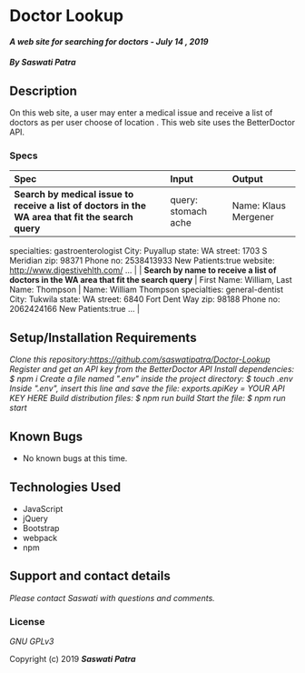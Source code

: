 # Doctor Lookup

#### _A web site for searching for doctors - July 14 , 2019_

#### _By **Saswati Patra**_

## Description

On this web site, a user may enter a medical issue and receive a list of doctors as per user choose of location . This web site uses the BetterDoctor API.

### Specs
| Spec | Input | Output |
| :-------------     | :------------- | :------------- |
| **Search by medical issue to receive a list of doctors in the WA area that fit the search query** | query: stomach ache | Name: Klaus Mergener
specialties: gastroenterologist
City: Puyallup
state: WA
street: 1703 S Meridian
zip: 98371
Phone no: 2538413933
New Patients:true
website: http://www.digestivehlth.com/
... |
| **Search by name to receive a list of doctors in the WA area that fit the search query** | First Name: William, Last Name: Thompson | Name: William Thompson
specialties: general-dentist
City: Tukwila
state: WA
street: 6840 Fort Dent Way
zip: 98188
Phone no: 2062424166
New Patients:true
... |

## Setup/Installation Requirements
*_Clone this repository:https://github.com/saswatipatra/Doctor-Lookup_*
*_Register and get an API key from the BetterDoctor API_*
*_Install dependencies: $ npm i_*
*_Create a file named ".env" inside the project directory: $ touch .env_*
*_Inside ".env", insert this line and save the file: exports.apiKey = YOUR API KEY HERE_*
*_Build distribution files: $ npm run build_*
*_Start the file: $ npm run start_*


## Known Bugs
* No known bugs at this time.

## Technologies Used
* JavaScript
* jQuery
* Bootstrap
* webpack
* npm

## Support and contact details

_Please contact  Saswati with questions and comments._

### License

*GNU GPLv3*

Copyright (c) 2019 **_Saswati Patra_**
